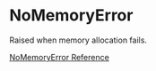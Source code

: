 # NoMemoryError

Raised when memory allocation fails.

[NoMemoryError Reference](http://ruby-doc.org/core-2.5.0/NoMemoryError.html)